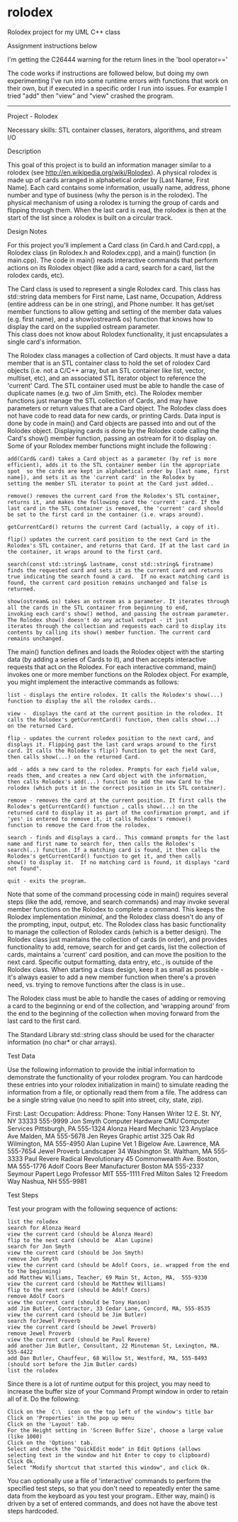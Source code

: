 # rolodex
Rolodex project for my UML C++ class

Assignment instructions below

I'm getting the C26444 warning for the return lines in the 'bool operator=='

The code works if instructions are followed below, but doing my own experimenting I've run into some runtime errors with functions
that work on their own, but if executed in a specific order I run into issues.  For example I tried "add" then "view" and "view"
crashed the program.


*******************************************************************************************************************************************

Project - Rolodex

Necessary skills: STL container classes, iterators, algorithms, and stream I/O

Description

This goal of this project is to build an information manager similar to a rolodex (see http://en.wikipedia.org/wiki/Rolodex). 
A physical rolodex is made up of cards arranged in alphabetical order by [Last Name, First Name]. Each card contains some information, 
usually name, address, phone number and type of business (why the person is in the rolodex). The physical mechanism of using a rolodex 
is turning the group of cards and flipping through them. When the last card is read, the rolodex is then at the start of the list since 
a rolodex is built on a circular track.

Design Notes

For this project you'll implement a Card class (in Card.h and Card.cpp), a Rolodex class (in Rolodex.h and Rolodex.cpp), and a main() 
function (in main.cpp). The code in main() reads interactive commands that perform actions on its Rolodex object (like add a card,  search 
for a card,  list the rolodex cards, etc).

The Card class is used to represent a single Rolodex card. This class has std::string data members for First name, Last name, Occupation, 
Address (entire address can be in one string), and Phone number.  It has get/set  member functions to allow getting and setting of the 
member data values (e.g. first name), and a show(ostream& os) function that knows how to display the card on the supplied ostream parameter.  
This class does not know about Rolodex functionality, it just encapsulates a single card's information.

The Rolodex class manages a collection of Card objects. It must have a data member that is an STL container class to hold the set of rolodex 
Card objects (i.e. not a C/C++ array, but an STL container like list, vector, multiset, etc), and an associated STL iterator object to 
reference the 'current' Card. The STL container used must be able to handle the case of duplicate names (e.g.  two of Jim Smith, etc).  The 
Rolodex member functions just manage the STL collection of Cards, and may have parameters or return values that are a Card object. The 
Rolodex class does not have code to read data for new cards, or printing Cards. Data input is done by code in main() and Card objects are 
passed into and out of the Rolodex object. Displaying cards is done by the Rolodex code calling the Card's show() member function, passing 
an ostream for it to display on. Some of your Rolodex member functions might include the following :

    add(Card& card) takes a Card object as a parameter (by ref is more efficient), adds it to the STL container member (in the appropriate 
    spot  so the cards are kept in alphabetical order by [last name, first name]), and sets it as the 'current card' in the Rolodex by 
    setting the member STL iterator to point at the Card just added..
    
    remove() removes the current card from the Rolodex's STL container, returns it, and makes the following card the 'current' card. If the 
    last card in the STL container is removed, the 'current' card should be set to the first card in the container (i.e. wraps around).
    
    getCurrentCard() returns the current Card (actually, a copy of it).
    
    flip() updates the current card position to the next Card in the Rolodex's STL container, and returns that Card. If at the last card in 
    the container, it wraps around to the first card.
    
    search(const std::string& lastname, const std::string& firstname)  finds the requested card and sets it as the current card and returns 
    true indicating the search found a card.  If no exact matching card is found, the current card position remains unchanged and false is 
    returned.
    
    show(ostream& os) takes an ostream as a parameter. It iterates through all the cards in the STL container from beginning to end, 
    invoking each card's show() method, and passing the ostream parameter. The Rolodex show() doesn't do any actual output - it just 
    iterates through the collection and requests each card to display its contents by calling its show() member function. The current card 
    remains unchanged.

The main() function defines and loads the Rolodex object with the starting data (by adding a series of Cards to it), and then accepts 
interactive requests that act on the Rolodex. For each interactive command, main() invokes one or more member functions on the Rolodex 
object. For example, you might implement the interactive commands as follows:

    list - displays the entire rolodex. It calls the Rolodex's show(...) function to display the all the rolodex cards..
    
    view -  displays the card at the current position in the rolodex. It calls the Rolodex's getCurrentCard() function, then calls show(...) 
    on the returned Card.
    
    flip - updates the current roledex position to the next card, and displays it. Flipping past the last card wraps around to the first 
    card. It calls the Rolodex's flip() function to get the next Card, then calls show(...) on the returned Card.
    
    add - adds a new card to the rolodex. Prompts for each field value, reads them, and creates a new Card object with the information, 
    then calls Rolodex's add(...) function to add the new Card to the rolodex (which puts it in the correct position in its STL container).
    
    remove - removes the card at the current position. It first calls the Rolodex's getCurrentCard() function , calls show(...) on the 
    returned card to display it as part of the confirmation prompt, and if 'yes' is entered to remove it, it calls Rolodex's remove() 
    function to remove the Card from the rolodex.
    
    search - finds and displays a card.. This command prompts for the last name and first name to search for, then calls the Rolodex's 
    search(..) function. If a matching card is found, it then calls the Rolodex's getCurrentCard() function to get it, and then calls 
    show() to display it.  If no matching card is found, it displays "card not found".
    
    quit - exits the program.

Note that some of the command processing code in main() requires several steps (like the add, remove, and search commands) and may invoke 
several member functions on the Rolodex to complete a command. This keeps the Rolodex implementation *minimal*, and the Rolodex class 
doesn't do any of the prompting, input, output, etc. The Rolodex class has basic functionality to manage the collection of Rolodex cards 
(which is a better design).  The Rolodex class just maintains the collection of cards (in order), and provides functionality to add, remove, 
search for and get cards, list the collection of cards, maintains a 'current' card position, and can move the position to the next card. 
Specific output formatting, data entry, etc., is outside of the Rolodex class. When starting a class design, keep it as small as possible - 
it's always easier to add a new member function when there's a proven need, vs. trying to remove functions after the class is in use..

The Rolodex class must be able to handle the cases of adding or removing a card to the beginning or end of the collection, and 'wrapping 
around' from the end to the beginning of the collection when moving forward from the last card to the first card.

The Standard Library std::string class should be used for the character information (no char* or char arrays).

Test Data

Use the following information to provide the initial information to demonstrate the functionality of your rolodex program. You can hardcode 
these entries into your rolodex initialization in main() to simulate reading the information from a file, or optionally read them from a 
file. The address can be a single string value (no need to split into street, city, state, zip).

First:        Last:       Occupation:             Address:                                  Phone:
Tony    	    Hansen      Writer                  12 E. St. NY, NY 33333        	          555-9999
Jon         	Smyth     	Computer Hardware       CMU Computer Services Pittsburgh, PA      555-1324
Alonza        Heard       Mechanic                123 Anyplace Ave Malden, MA               555-5678
Jen 	        Reyes       Graphic artist          325 Oak Rd Wilmington, MA                 555-4950
Alan          Lupine      Vet                     1 Bigelow Ave. Lawrence, MA               555-7654
Jewel         Proverb     Landscaper              34 Washington St. Waltham, MA             555-3333
Paul          Revere      Radical Revolutionary   45 Commonwealth Ave. Boston, MA           555-1776
Adolf         Coors       Beer Manufacturer       Boston MA                                 555-2337
Seymour       Papert      Lego Professor          MIT                                       555-1111
Fred          Milton      Sales                   12 Freedom Way Nashua, NH                 555-9981

Test Steps

Test your program with the following sequence of actions:

    list the rolodex
    search for Alonza Heard
    view the current card (should be Alonza Heard)
    flip to the next card (should be  Alan Lupine)
    search for Jon Smyth
    view the current card (should be Jon Smyth)
    remove Jon Smyth
    view the current card (should be Adolf Coors, ie. wrapped from the end to the beginning)
    add Matthew Williams, Teacher, 69 Main St, Acton, MA,  555-9330
    view the current card (should be Matthew Williams)
    flip to the next card (should be Adolf Coors)
    remove Adolf Coors
    view the current card (should be Tony Hanson)
    add Jim Butler, Contractor, 33 Cedar Lane, Concord, MA, 555-8535
    view the current card (should be Jim Butler)
    search forJewel Proverb
    view the current card (should be Jewel Proverb)
    remove Jewel Proverb
    view the current card (should be Paul Revere)
    add another Jim Butler, Consultant, 22 Minuteman St, Lexington, MA.  555-4422
    add Dan Butler, Chauffeur, 68 Willow St, Westford, MA, 555-8493 (should sort before the Jim Butler cards)
    list the rolodex

Since there is a lot of runtime output for this project, you may need to increase the buffer size of your Command Prompt window in order 
to retain all of it.  Do the following:

    Click on the  C:\  icon on the top left of the window's title bar
    Click on 'Properties' in the pop up menu
    Click on the 'Layout' tab.
    For the Height setting in 'Screen Buffer Size', choose a large value (like 1000)
    Click on the 'Options' tab.
    Select and check the "QuickEdit mode" in Edit Options (allows selecting text in the window and hit Enter to copy to clipboard)
    Click Ok.
    Select "Modify shortcut that started this window", and click Ok.

You can optionally use a file of 'interactive' commands to perform the specified test steps,  so that you don't need to repeatedly enter 
the same data from the keyboard as you test your program.. Either way, main() is driven by a set of entered commands, and does not have the 
above test steps hardcoded.

 
